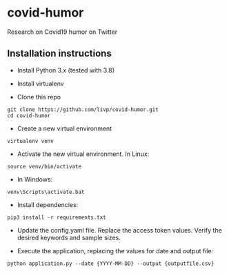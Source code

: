 # covid-humor
Research on Covid19 humor on Twitter

## Installation instructions
- Install Python 3.x (tested with 3.8)
- Install virtualenv

- Clone this repo
```shell script
git clone https://github.com/livp/covid-humor.git
cd covid-humor
```

- Create a new virtual environment 
```shell script
virtualenv venv
```

- Activate the new virtual environment. In Linux: 
```shell script
source venv/bin/activate
```

- In Windows:
```shell script
venv\Scripts\activate.bat
```

- Install dependencies:
```shell script
pip3 install -r requirements.txt
```

- Update the config.yaml file. Replace the access token values. Verify the desired keywords and sample sizes.

- Execute the application, replacing the values for date and output file:
```shell script
python application.py --date {YYYY-MM-DD} --output {outputfile.csv}
```



